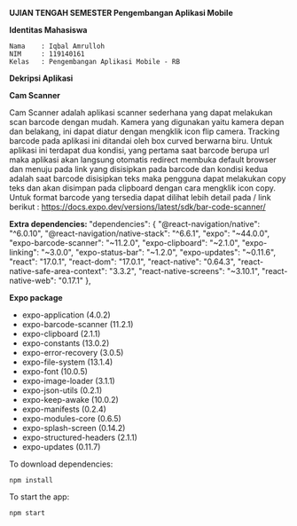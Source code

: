 <b> UJIAN TENGAH SEMESTER </b>
<b> Pengembangan Aplikasi Mobile</b>

<b>Identitas Mahasiswa</b>

    Nama    : Iqbal Amrulloh
    NIM     : 119140161
    Kelas   : Pengembangan Aplikasi Mobile - RB

<b> Dekripsi Aplikasi </b>

<b> Cam Scanner </b>

Cam Scanner adalah aplikasi scanner sederhana yang dapat melakukan scan barcode dengan mudah. 
Kamera yang digunakan yaitu kamera depan dan belakang, ini dapat diatur dengan mengklik icon flip camera. 
Tracking barcode pada aplikasi ini ditandai oleh box curved berwarna biru.
Untuk aplikasi ini terdapat dua kondisi, yang pertama saat barcode berupa url maka aplikasi akan langsung otomatis 
redirect membuka default browser dan menuju pada link yang disisipkan pada barcode dan kondisi kedua adalah saat barcode disisipkan teks maka 
pengguna dapat melakukan copy teks dan akan disimpan pada clipboard dengan cara mengklik icon copy. Untuk format barcode yang tersedia dapat dilihat lebih detail pada /
link berikut : https://docs.expo.dev/versions/latest/sdk/bar-code-scanner/

<b> Extra dependencies: </b>
        "dependencies": {
          "@react-navigation/native": "^6.0.10",
          "@react-navigation/native-stack": "^6.6.1",
          "expo": "~44.0.0",
          "expo-barcode-scanner": "~11.2.0",
          "expo-clipboard": "~2.1.0",
          "expo-linking": "~3.0.0",
          "expo-status-bar": "~1.2.0",
          "expo-updates": "~0.11.6",
          "react": "17.0.1",
          "react-dom": "17.0.1",
          "react-native": "0.64.3",
          "react-native-safe-area-context": "3.3.2",
          "react-native-screens": "~3.10.1",
          "react-native-web": "0.17.1"
        },

<b> Expo package </b>
  - expo-application (4.0.2)
  - expo-barcode-scanner (11.2.1)
  - expo-clipboard (2.1.1)
  - expo-constants (13.0.2)
  - expo-error-recovery (3.0.5)
  - expo-file-system (13.1.4)
  - expo-font (10.0.5)
  - expo-image-loader (3.1.1)
  - expo-json-utils (0.2.1)
  - expo-keep-awake (10.0.2)
  - expo-manifests (0.2.4)
  - expo-modules-core (0.6.5)
  - expo-splash-screen (0.14.2)
  - expo-structured-headers (2.1.1)
  - expo-updates (0.11.7)

To download dependencies:

    npm install


To start the app:

    npm start


